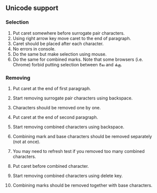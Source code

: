 ## Unicode support

### Selection

1. Put caret somewhere before surrogate pair characters.
2. Using right arrow key move caret to the end of paragraph.
3. Caret should be placed after each character.
4. No errors in console.
5. Do the same but make selection using mouse.
6. Do the same for combined marks. Note that some browsers (i.e. Chrome) forbid putting selection between லை and க்கு.

### Removing

1. Put caret at the end of first paragraph.
2. Start removing surrogate pair characters using backspace.
3. Characters should be removed one by one.


1. Put caret at the end of second paragraph.
2. Start removing combined characters using backspace.
3. Combining mark and base characters should be removed separately (not at once).


1. You may need to refresh test if you removed too many combined characters.
2. Put caret before combined character.
3. Start removing combined characters using delete key.
4. Combining marks should be removed together with base characters.
